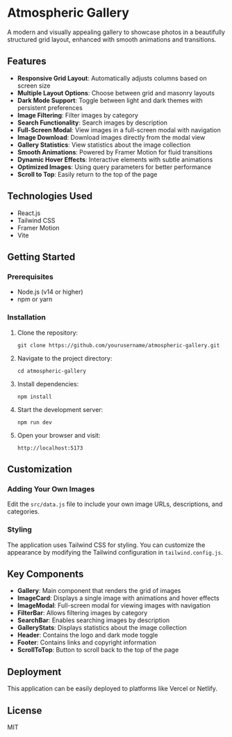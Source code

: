 # Atmospheric Gallery

A modern and visually appealing gallery to showcase photos in a beautifully structured grid layout, enhanced with smooth animations and transitions.

## Features

- **Responsive Grid Layout**: Automatically adjusts columns based on screen size
- **Multiple Layout Options**: Choose between grid and masonry layouts
- **Dark Mode Support**: Toggle between light and dark themes with persistent preferences
- **Image Filtering**: Filter images by category
- **Search Functionality**: Search images by description
- **Full-Screen Modal**: View images in a full-screen modal with navigation
- **Image Download**: Download images directly from the modal view
- **Gallery Statistics**: View statistics about the image collection
- **Smooth Animations**: Powered by Framer Motion for fluid transitions
- **Dynamic Hover Effects**: Interactive elements with subtle animations
- **Optimized Images**: Using query parameters for better performance
- **Scroll to Top**: Easily return to the top of the page

## Technologies Used

- React.js
- Tailwind CSS
- Framer Motion
- Vite

## Getting Started

### Prerequisites

- Node.js (v14 or higher)
- npm or yarn

### Installation

1. Clone the repository:

   ```
   git clone https://github.com/yourusername/atmospheric-gallery.git
   ```

2. Navigate to the project directory:

   ```
   cd atmospheric-gallery
   ```

3. Install dependencies:

   ```
   npm install
   ```

4. Start the development server:

   ```
   npm run dev
   ```

5. Open your browser and visit:
   ```
   http://localhost:5173
   ```

## Customization

### Adding Your Own Images

Edit the `src/data.js` file to include your own image URLs, descriptions, and categories.

### Styling

The application uses Tailwind CSS for styling. You can customize the appearance by modifying the Tailwind configuration in `tailwind.config.js`.

## Key Components

- **Gallery**: Main component that renders the grid of images
- **ImageCard**: Displays a single image with animations and hover effects
- **ImageModal**: Full-screen modal for viewing images with navigation
- **FilterBar**: Allows filtering images by category
- **SearchBar**: Enables searching images by description
- **GalleryStats**: Displays statistics about the image collection
- **Header**: Contains the logo and dark mode toggle
- **Footer**: Contains links and copyright information
- **ScrollToTop**: Button to scroll back to the top of the page

## Deployment

This application can be easily deployed to platforms like Vercel or Netlify.

## License

MIT

